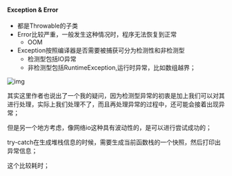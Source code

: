 #### Exception & Error

- 都是Throwable的子类
- Error比较严重，一般发生这种情况时，程序无法恢复到正常
  - OOM
- Exception按照编译器是否需要被捕获可分为检测性和非检测型
  - 检测型包括IO异常
  - 非检测型包括RuntimeException,运行时异常，比如数组越界；



![img](https://static001.geekbang.org/resource/image/ac/00/accba531a365e6ae39614ebfa3273900.png)

其实这里作者也说出了一个我的疑问，因为检测型异常的初衷是加上我们可以对其进行处理，实际上我们处理不了，而且再处理异常的过程中，还可能会接着出现异常；

但是另一个地方考虑，像网络io这种具有波动性的，是可以进行尝试成功的；



try-catch在生成堆栈信息的时候，需要生成当前函数栈的一个快照，然后打印出异常信息；

这个比较耗时；

